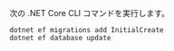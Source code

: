 
次の .NET Core CLI コマンドを実行します。

```console
dotnet ef migrations add InitialCreate
dotnet ef database update
```